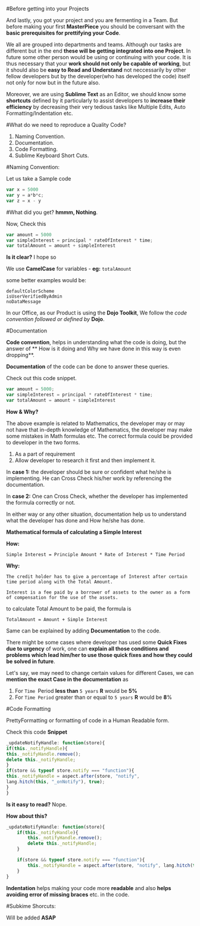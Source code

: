 #Before getting into your Projects

And lastly, you got your project and you are fermenting in a Team. But before making your first **MasterPiece** you should be conversant with the **basic prerequisites for prettifying your Code**.

We all are grouped into departments and teams. Although our tasks are different but in the end **these will be getting integrated into one Project**. In future some other person would be using or continuing with your code. It is thus necessary that your **work should not only be capable of working**, but it should also be **easy to Read and Understand** not neccessarily by other fellow developers but by the developer(who has developed the code) itself not only for now but in the future also.

Moreover, we are using **Sublime Text** as an Editor, we should know some **shortcuts** defined by it particularly to assist developers to **increase their efficiency** by decreasing their very tedious tasks like Multiple Edits, Auto Formatting/Indentation etc.

#What do we need to reproduce a Quality Code?

1. Naming Convention.
2. Documentation.
3. Code Formatting.
4. Sublime Keyboard Short Cuts.

#Naming Convention:

Let us take a Sample code

```js
var x = 5000
var y = a*b*c;
var z = x - y
```

#What did you get?
**hmmm, Nothing**.

Now, Check this

```js
var amount = 5000
var simpleInterest = principal * rateOfInterest * time;
var totalAmount = amount + simpleInterest
```

**Is it clear?**
I hope so

We use **CamelCase** for variables - **eg:** `totalAmount`

some better examples would be:

	defaultColorScheme
	isUserVerifiedByAdmin
	noDataMessage

In our Office, as our Product is using the **Dojo Toolkit**, We follow the *code convention followed or defined by* **Dojo**.

#Documentation

**Code convention**, helps in understanding what the code is doing, but the answer of **
How is it doing and Why we have done in this way is even dropping**.

**Documentation** of the code can be done to answer these queries.

Check out this code snippet.

```js
var amount = 5000;
var simpleInterest = principal * rateOfInterest * time;
var totalAmount = amount + simpleInterest
```

**How & Why?**

The above example is related to Mathematics, the developer may or may not have that in-depth knowledge of Mathematics, the developer may make some mistakes in Math formulas etc. The correct formula could be provided to developer in the two forms.

1. As a part of requirement
2. Allow developer to research it first and then implement it.

In **case 1:** the developer should be sure or confident what he/she is implementing. He can Cross Check his/her work by referencing the documentation.

In **case 2:** One can Cross Check,  whether the developer has implemented the formula correctly or not.

In either way or any other situation, documentation help us to understand what the developer has done and How he/she has done.

**Mathematical formula of calculating a Simple Interest**

**How:**

	Simple Interest = Principle Amount * Rate of Interest * Time Period

**Why:**

`The credit holder has to give a percentage of Interest after certain time period along with the Total Amount.`

`Interest is a fee paid by a borrower of assets to the owner as a form of compensation for the use of the assets.`

to calculate Total Amount to be paid, the formula is

	TotalAmount = Amount + Simple Interest

Same can be explained by adding **Documentation** to the code.

There might be some cases where developer has used some **Quick Fixes due to urgency** of work, one can **explain all those conditions and problems which lead him/her to use those quick fixes and how they could be solved in future**.

Let's say, we may need to change certain values for different Cases, we can **mention the exact Case in the documentation** as

1. For `Time `Period **less than** `5 years`
	**R** would be **5%**
2. For `Time Period` greater than or equal to `5 years` 
	**R** would be **8**%

#Code Formatting

PrettyFormatting or formatting of code in a Human Readable form.

Check this code **Snippet**
```js
_updateNotifyHandle: function(store){
if(this._notifyHandle){
this._notifyHandle.remove();
delete this._notifyHandle;
}
if(store && typeof store.notify === "function"){
this._notifyHandle = aspect.after(store, "notify",
lang.hitch(this, "_onNotify"), true);
}
}
```

**Is it easy to read?**
Nope.

**How about this?**

```js
_updateNotifyHandle: function(store){
	if(this._notifyHandle){
		this._notifyHandle.remove();
		delete this._notifyHandle;
	}

	if(store && typeof store.notify === "function"){
		this._notifyHandle = aspect.after(store, "notify", lang.hitch(this, "_onNotify"), true);
	}
}
```
**Indentation** helps making your code more **readable** and also **helps avoiding error of missing braces** etc. in the code.

#Subkime Shorcuts:

Will be added **ASAP**

